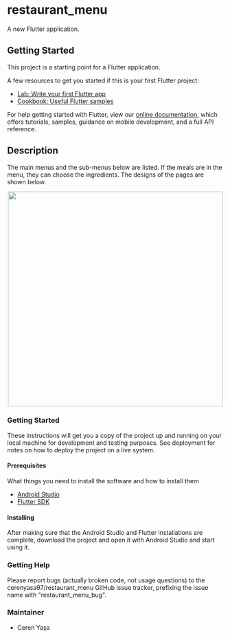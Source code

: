 # restaurant_menu

A new Flutter application.

## Getting Started

This project is a starting point for a Flutter application.

A few resources to get you started if this is your first Flutter project:

- [Lab: Write your first Flutter app](https://flutter.dev/docs/get-started/codelab)
- [Cookbook: Useful Flutter samples](https://flutter.dev/docs/cookbook)

For help getting started with Flutter, view our
[online documentation](https://flutter.dev/docs), which offers tutorials,
samples, guidance on mobile development, and a full API reference.

## Description
The main menus and the sub-menus below are listed. If the meals are in the menu, they can choose the ingredients. The designs of the pages are shown below.


<p align="center">
  <img src = "https://user-images.githubusercontent.com/59059790/119843042-da21e080-bf0f-11eb-8144-f22b0f306349.png" width = "500">
</p>

### Getting Started
These instructions will get you a copy of the project up and running on your local machine for development and testing purposes. See deployment for notes on how to deploy the project on a live system.

#### Prerequisites
What things you need to install the software and how to install them
* [Android Studio](https://developer.android.com/studio/install)
* [Flutter SDK](https://flutter.dev/docs/get-started/install)

#### Installing
After making sure that the Android Studio and Flutter installations are complete, download the project and open it with Android Studio and start using it.

### Getting Help
Please report bugs (actually broken code, not usage questions) to the cerenyasa97/restaurant_menu GitHub issue tracker, prefixing the issue name with "restaurant_menu_bug".

### Maintainer
* Ceren Yaşa 
